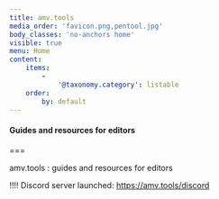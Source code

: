 ```yaml
---
title: amv.tools
media_order: 'favicon.png,pentool.jpg'
body_classes: 'no-anchors home'
visible: true
menu: Home
content:
    items:
        -
            '@taxonomy.category': listable
    order:
        by: default
---
```


#### Guides and resources for editors

===

<div id="title-container">
<span id="title"><span id="spaced">amv.tools :</span> guides and resources for editors</span>
</div>

!!!! Discord server launched: https://amv.tools/discord
